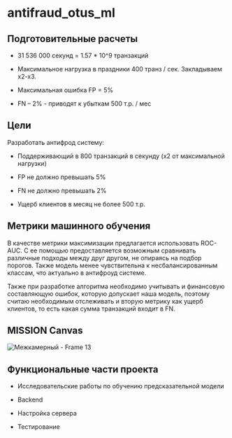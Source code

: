 # antifraud_otus_ml
## Подготовительные расчеты

- 31 536 000 секунд = 1.57 * 10^9 транзакций 

- Максимальное нагрузка в праздники 400 транз / сек. Закладываем х2-х3. 

- Максимальная ошибка FP = 5% 

- FN – 2% - приводят к убыткам 500 т.р. / мес 

## Цели

Разработать антифрод систему: 

- Поддерживающий в 800 транзакций в секунду (х2 от максимальной  нагрузки) 

- FP не должно превышать 5% 

- FN не должно превышать 2% 

- Ущерб клиентов в месяц не более 500 т.р. 

## Метрики машинного обучения

В качестве метрики максимизации предлагается использовать ROC-AUC. С ее помощью предоставляется возможным сравнивать различные подходы между друг другом, не опираясь на подбор порогов. Также модель менее чувствительна к несбалансированным классам, что актуально в антифроуд системе. 

Также при разработке алгоритма необходимо учитывать и финансовую составляющую ошибок, которую допускает наша модель, поэтому считаю необходимым отслеживать и вторую метрику как ущерб клиентов, то есть какая сумма транзакций входит в FN.  


## MISSION Canvas 

![Межкамерный - Frame 13](https://github.com/Misterrendal/antifraud_otus_ml/assets/32695551/e407024f-fb93-48ec-a561-201352f7cc39)

## Функциональные части проекта

- Исследовательские работы по обучению предсказательной модели 

- Backend 

- Настройка сервера 

- Тестирование 
